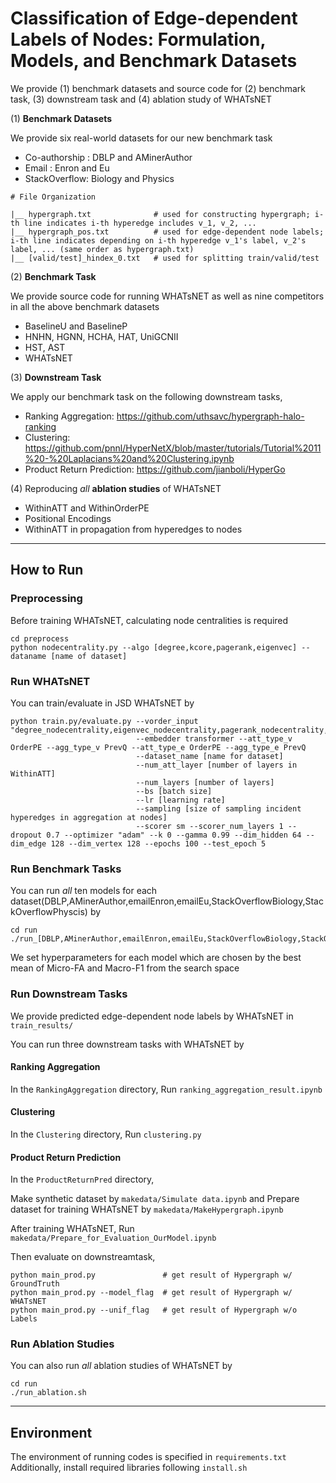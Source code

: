 # Classification of Edge-dependent Labels of Nodes: Formulation, Models, and Benchmark Datasets

We provide (1) benchmark datasets and source code for (2) benchmark task, (3) downstream task and (4) ablation study of WHATsNET

(1) **Benchmark Datasets**

We provide six real-world datasets for our new benchmark task

* Co-authorship : DBLP and AMinerAuthor
* Email : Enron and Eu
* StackOverflow: Biology and Physics

```
# File Organization

|__ hypergraph.txt              # used for constructing hypergraph; i-th line indicates i-th hyperedge includes v_1, v_2, ...
|__ hypergraph_pos.txt          # used for edge-dependent node labels; i-th line indicates depending on i-th hyperedge v_1's label, v_2's label, ... (same order as hypergraph.txt)
|__ [valid/test]_hindex_0.txt   # used for splitting train/valid/test
```

(2) **Benchmark Task**

We provide source code for running WHATsNET as well as nine competitors in all the above benchmark datasets

* BaselineU and BaselineP
* HNHN, HGNN, HCHA, HAT, UniGCNII
* HST, AST
* WHATsNET


(3) **Downstream Task**

We apply our benchmark task on the following downstream tasks,

* Ranking Aggregation: https://github.com/uthsavc/hypergraph-halo-ranking
* Clustering: https://github.com/pnnl/HyperNetX/blob/master/tutorials/Tutorial%2011%20-%20Laplacians%20and%20Clustering.ipynb
* Product Return Prediction: https://github.com/jianboli/HyperGo


(4) Reproducing *all* **ablation studies** of WHATsNET

* WithinATT and WithinOrderPE
* Positional Encodings
* WithinATT in propagation from hyperedges to nodes

- - -

## How to Run

### Preprocessing

Before training WHATsNET, calculating node centralities is required

```
cd preprocess
python nodecentrality.py --algo [degree,kcore,pagerank,eigenvec] --dataname [name of dataset]
```

### Run WHATsNET

You can train/evaluate in JSD WHATsNET by
```
python train.py/evaluate.py --vorder_input "degree_nodecentrality,eigenvec_nodecentrality,pagerank_nodecentrality,kcore_nodecentrality" 
                            --embedder transformer --att_type_v OrderPE --agg_type_v PrevQ --att_type_e OrderPE --agg_type_e PrevQ 
                            --dataset_name [name for dataset]
                            --num_att_layer [number of layers in WithinATT]
                            --num_layers [number of layers] 
                            --bs [batch size]
                            --lr [learning rate]
                            --sampling [size of sampling incident hyperedges in aggregation at nodes]
                            --scorer sm --scorer_num_layers 1 --dropout 0.7 --optimizer "adam" --k 0 --gamma 0.99 --dim_hidden 64 --dim_edge 128 --dim_vertex 128 --epochs 100 --test_epoch 5
```

### Run Benchmark Tasks

You can run *all* ten models for each dataset(DBLP,AMinerAuthor,emailEnron,emailEu,StackOverflowBiology,StackOverflowPhyscis) by
```
cd run
./run_[DBLP,AMinerAuthor,emailEnron,emailEu,StackOverflowBiology,StackOverflowPhyscis].sh
```
We set hyperparameters for each model which are chosen by the best mean of Micro-FA and Macro-F1 from the search space

### Run Downstream Tasks

We provide predicted edge-dependent node labels by WHATsNET in `train_results/`

You can run three downstream tasks with WHATsNET by
#### Ranking Aggregation
In the `RankingAggregation` directory, Run `ranking_aggregation_result.ipynb`

#### Clustering
In the `Clustering` directory, Run `clustering.py`

#### Product Return Prediction
In the `ProductReturnPred` directory,

Make synthetic dataset by `makedata/Simulate data.ipynb` and Prepare dataset for training WHATsNET by `makedata/MakeHypergraph.ipynb`

After training WHATsNET,
Run `makedata/Prepare_for_Evaluation_OurModel.ipynb`

Then evaluate on downstreamtask,
```
python main_prod.py               # get result of Hypergraph w/ GroundTruth
python main_prod.py --model_flag  # get result of Hypergraph w/ WHATsNET
python main_prod.py --unif_flag   # get result of Hypergraph w/o Labels
```

### Run Ablation Studies

You can also run *all* ablation studies of WHATsNET by
```
cd run
./run_ablation.sh
```

- - -

## Environment

The environment of running codes is specified in `requirements.txt`
Additionally, install required libraries following `install.sh`